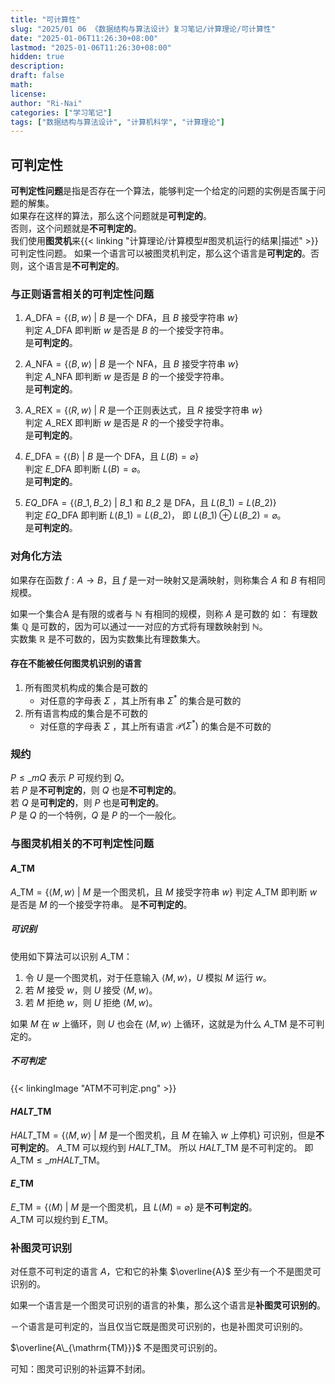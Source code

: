 ```yaml
---
title: "可计算性"
slug: "2025/01 06 《数据结构与算法设计》复习笔记/计算理论/可计算性"
date: "2025-01-06T11:26:30+08:00"
lastmod: "2025-01-06T11:26:30+08:00"
hidden: true
description:
draft: false
math:
license:
author: "Ri-Nai"
categories: ["学习笔记"]
tags: ["数据结构与算法设计", "计算机科学", "计算理论"]
---
```

## 可判定性
**可判定性问题**是指是否存在一个算法，能够判定一个给定的问题的实例是否属于问题的解集。  
如果存在这样的算法，那么这个问题就是**可判定的**。  
否则，这个问题就是**不可判定的**。  
我们使用**图灵机**来{{< linking "计算理论/计算模型#图灵机运行的结果|描述" >}}可判定性问题。
如果一个语言可以被图灵机判定，那么这个语言是**可判定的**。否则，这个语言是**不可判定的**。

### 与正则语言相关的可判定性问题
1. $A\_{\mathrm{DFA}} = \lbrace \langle B, w \rangle \ |\  B \text{ 是一个 DFA，且 } B \text{ 接受字符串 } w \rbrace$  
    判定 $A\_{\mathrm{DFA}}$ 即判断 $w$ 是否是 $B$ 的一个接受字符串。  
    是**可判定的**。  

2. $A\_{\mathrm{NFA}} = \lbrace \langle B, w \rangle \ |\  B \text{ 是一个 NFA，且 } B \text{ 接受字符串 } w \rbrace$  
    判定 $A\_{\mathrm{NFA}}$ 即判断 $w$ 是否是 $B$ 的一个接受字符串。  
    是**可判定的**。  
3. $A\_{\mathrm{REX}} = \lbrace \langle R, w \rangle \ |\  R \text{ 是一个正则表达式，且 } R \text{ 接受字符串 } w \rbrace$  
    判定 $A\_{\mathrm{REX}}$ 即判断 $w$ 是否是 $R$ 的一个接受字符串。  
    是**可判定的**。  
4. $E\_{\mathrm{DFA}} = \lbrace \langle B \rangle \ |\  B \text{ 是一个 DFA，且 } L(B) = \varnothing \rbrace$  
    判定 $E\_{\mathrm{DFA}}$ 即判断 $L(B) = \varnothing$。  
    是**可判定的**。  
5. $EQ\_{\mathrm{DFA}} = \lbrace \langle B\_1, B\_2 \rangle \ |\  B\_1 \text{ 和 } B\_2 \text{ 是 DFA，且 } L(B\_1) = L(B\_2)\rbrace$  
    判定 $EQ\_{\mathrm{DFA}}$ 即判断 $L(B\_1) = L(B\_2)$， 即 $L(B\_1) \oplus L(B\_2) = \varnothing$。  
    是**可判定的**。  



### 对角化方法
如果存在函数 $f : A \to B$，且 $f$ 是一对一映射又是满映射，则称集合 $A$ 和 $B$ 有相同规模。

如果一个集合A 是有限的或者与 $\mathbb{N}$ 有相同的规模，则称 $A$ 是可数的
如：
有理数集 $\mathbb{Q}$ 是可数的，因为可以通过一一对应的方式将有理数映射到 $\mathbb{N}$。  
实数集 $\mathbb{R}$ 是不可数的，因为实数集比有理数集大。  

#### 存在不能被任何图灵机识别的语言
1. 所有图灵机构成的集合是可数的  
   - 对任意的字母表 $\Sigma$ ，其上所有串 $\Sigma^*$ 的集合是可数的  
2. 所有语言构成的集合是不可数的  
   - 对任意的字母表 $\Sigma$ ，其上所有语言 $\mathcal{P}(\Sigma^*)$ 的集合是不可数的  

### 规约
$P \le\_m Q$ 表示 $P$ 可规约到 $Q$。  
若 $P$ 是**不可判定的**，则 $Q$ 也是**不可判定的**。  
若 $Q$ 是**可判定的**，则 $P$ 也是**可判定的**。  
$P$ 是 $Q$ 的一个特例，$Q$ 是 $P$ 的一个一般化。  

### 与图灵机相关的不可判定性问题
#### $A\_{\mathrm{TM}}$
$A\_{\mathrm{TM}} = \lbrace \langle M, w \rangle \ |\  M \text{ 是一个图灵机，且 } M \text{ 接受字符串 } w \rbrace$
判定 $A\_{\mathrm{TM}}$ 即判断 $w$ 是否是 $M$ 的一个接受字符串。
是**不可判定的**。

##### 可识别
使用如下算法可以识别 $A\_{\mathrm{TM}}$：
1. 令 $U$ 是一个图灵机，对于任意输入 $\langle M, w \rangle$，$U$ 模拟 $M$ 运行 $w$。
2. 若 $M$ 接受 $w$，则 $U$ 接受 $\langle M, w \rangle$。
3. 若 $M$ 拒绝 $w$，则 $U$ 拒绝 $\langle M, w \rangle$。

如果 $M$ 在 $w$ 上循环，则 $U$ 也会在 $\langle M, w \rangle$ 上循环，这就是为什么 $A\_{\mathrm{TM}}$ 是不可判定的。
##### 不可判定
{{< linkingImage "ATM不可判定.png" >}}


#### $HALT\_{\mathrm{TM}}$
$HALT\_{\mathrm{TM}} = \lbrace \langle M, w \rangle \ |\  M \text{ 是一个图灵机，且 } M \text{ 在输入 } w \text{ 上停机} \rbrace$
可识别，但是**不可判定的**。
$A\_{\mathrm{TM}}$ 可以规约到 $HALT\_{\mathrm{TM}}$。
所以 $HALT\_{\mathrm{TM}}$ 是不可判定的。
即 $A\_{\mathrm{TM}} \le\_m HALT\_{\mathrm{TM}}$。


#### $E\_{\mathrm{TM}}$
$E\_{\mathrm{TM}} = \lbrace \langle M \rangle \ |\  M \text{ 是一个图灵机，且 } L(M) = \varnothing \rbrace$
是**不可判定的**。  
$A\_{\mathrm{TM}}$ 可以规约到 $E\_{\mathrm{TM}}$。

### 补图灵可识别
对任意不可判定的语言 $A$，它和它的补集 $\overline{A}$ 至少有一个不是图灵可识别的。

如果一个语言是一个图灵可识别的语言的补集，那么这个语言是**补图灵可识别的**。

－个语言是可判定的，当且仅当它既是图灵可识别的，也是补图灵可识别的。

$\overline{A\_{\mathrm{TM}}}$ 不是图灵可识别的。

可知：图灵可识别的补运算不封闭。

